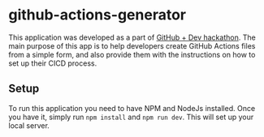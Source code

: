 # github-actions-generator
This application was developed as a part of [GitHub + Dev hackathon](https://dev.to/devteam/announcing-the-github-dev-2023-hackathon-4ocn). The main purpose of this app is to help developers create GitHub Actions files from a simple form, and also provide them with the instructions on how to set up their CICD process.

## Setup
To run this application you need to have NPM and NodeJs installed. Once you have it, simply run `npm install` and `npm run dev`. This will set up your local server.
